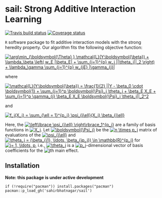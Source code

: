 # sail: Strong Additive Interaction Learning

[![Travis build status](https://travis-ci.org/sahirbhatnagar/sail.svg?branch=master)](https://travis-ci.org/sahirbhatnagar/sail)   [![Coverage status](https://codecov.io/gh/sahirbhatnagar/sail/branch/master/graph/badge.svg)](https://codecov.io/github/sahirbhatnagar/sail?branch=master)

`R` software package to fit additive interaction models with the strong heredity property. Our algorithm fits the following objective function:

<a href="https://www.codecogs.com/eqnedit.php?latex=\arg\min_{\boldsymbol{\Theta}&space;}&space;\mathcal{L}(Y;\boldsymbol{\beta})&space;&plus;&space;\lambda_\beta&space;\left(&space;w_E&space;|\beta_E|&space;&plus;&space;\sum_{j=1}^{p}&space;w_j&space;||\theta_j||_2&space;\right)&space;&plus;&space;\lambda_\gamma&space;\sum_{j=1}^{p}&space;w_{jE}&space;|\gamma_{j}|" target="_blank"><img src="https://latex.codecogs.com/gif.latex?\arg\min_{\boldsymbol{\Theta}&space;}&space;\mathcal{L}(Y;\boldsymbol{\beta})&space;&plus;&space;\lambda_\beta&space;\left(&space;w_E&space;|\beta_E|&space;&plus;&space;\sum_{j=1}^{p}&space;w_j&space;||\theta_j||_2&space;\right)&space;&plus;&space;\lambda_\gamma&space;\sum_{j=1}^{p}&space;w_{jE}&space;|\gamma_{j}|" title="\arg\min_{\boldsymbol{\Theta} } \mathcal{L}(Y;\boldsymbol{\beta}) + \lambda_\beta \left( w_E |\beta_E| + \sum_{j=1}^{p} w_j ||\theta_j||_2 \right) + \lambda_\gamma \sum_{j=1}^{p} w_{jE} |\gamma_{j}|" /></a>

where

<a href="https://www.codecogs.com/eqnedit.php?latex=\mathcal{L}(Y;\boldsymbol{\beta})&space;=&space;\frac{1}{2}&space;||Y&space;-&space;\beta_0&space;\cdot&space;\boldsymbol{1}&space;&plus;&space;\sum_{j=1}^p&space;\boldsymbol{\Psi}_j&space;\theta_j&space;&plus;&space;\beta_E&space;X_E&space;&plus;&space;\sum_{j=1}^p&space;\gamma_{j}&space;\beta_E&space;X_E&space;\boldsymbol{\Psi}_j&space;\theta_j||_2^2" target="_blank"><img src="https://latex.codecogs.com/gif.latex?\mathcal{L}(Y;\boldsymbol{\beta})&space;=&space;\frac{1}{2}&space;||Y&space;-&space;\beta_0&space;\cdot&space;\boldsymbol{1}&space;&plus;&space;\sum_{j=1}^p&space;\boldsymbol{\Psi}_j&space;\theta_j&space;&plus;&space;\beta_E&space;X_E&space;&plus;&space;\sum_{j=1}^p&space;\gamma_{j}&space;\beta_E&space;X_E&space;\boldsymbol{\Psi}_j&space;\theta_j||_2^2" title="\mathcal{L}(Y;\boldsymbol{\beta}) = \frac{1}{2} ||Y - \beta_0 \cdot \boldsymbol{1} + \sum_{j=1}^p \boldsymbol{\Psi}_j \theta_j + \beta_E X_E + \sum_{j=1}^p \gamma_{j} \beta_E X_E \boldsymbol{\Psi}_j \theta_j||_2^2" /></a>

and

<a href="https://www.codecogs.com/eqnedit.php?latex=f_j(X_j)&space;=&space;\sum_{\ell&space;=&space;1}^{p_j}&space;\psi_{j\ell}(X_j)&space;\beta_{j\ell}" target="_blank"><img src="https://latex.codecogs.com/gif.latex?f_j(X_j)&space;=&space;\sum_{\ell&space;=&space;1}^{p_j}&space;\psi_{j\ell}(X_j)&space;\beta_{j\ell}" title="f_j(X_j) = \sum_{\ell = 1}^{p_j} \psi_{j\ell}(X_j) \beta_{j\ell}" /></a>

Here, the <a href="https://www.codecogs.com/eqnedit.php?latex=\left\lbrace&space;\psi_{j\ell}&space;\right\rbrace_1^{p_j}" target="_blank"><img src="https://latex.codecogs.com/gif.latex?\left\lbrace&space;\psi_{j\ell}&space;\right\rbrace_1^{p_j}" title="\left\lbrace \psi_{j\ell} \right\rbrace_1^{p_j}" /></a> are a family of basis functions in <a href="https://www.codecogs.com/eqnedit.php?latex=X_j" target="_blank"><img src="https://latex.codecogs.com/gif.latex?X_j" title="X_j" /></a>. Let <a href="https://www.codecogs.com/eqnedit.php?latex=\boldsymbol{\Psi_j}" target="_blank"><img src="https://latex.codecogs.com/gif.latex?\boldsymbol{\Psi_j}" title="\boldsymbol{\Psi_j}" /></a> be the <a href="https://www.codecogs.com/eqnedit.php?latex=n&space;\times&space;p_j" target="_blank"><img src="https://latex.codecogs.com/gif.latex?n&space;\times&space;p_j" title="n \times p_j" /></a> matrix of evaluations of the <a href="https://www.codecogs.com/eqnedit.php?latex=\psi_{j\ell}" target="_blank"><img src="https://latex.codecogs.com/gif.latex?\psi_{j\ell}" title="\psi_{j\ell}" /></a> and <a href="https://www.codecogs.com/eqnedit.php?latex=\theta_j&space;=&space;(\beta_{j1},&space;\ldots,&space;\beta_{jp_j})&space;\in&space;\mathbb{R}^{p_j}" target="_blank"><img src="https://latex.codecogs.com/gif.latex?\theta_j&space;=&space;(\beta_{j1},&space;\ldots,&space;\beta_{jp_j})&space;\in&space;\mathbb{R}^{p_j}" title="\theta_j = (\beta_{j1}, \ldots, \beta_{jp_j}) \in \mathbb{R}^{p_j}" /></a> for <a href="https://www.codecogs.com/eqnedit.php?latex=j=&space;1,&space;\ldots,&space;p" target="_blank"><img src="https://latex.codecogs.com/gif.latex?j=&space;1,&space;\ldots,&space;p" title="j= 1, \ldots, p" /></a>, i.e., <a href="https://www.codecogs.com/eqnedit.php?latex=\theta_j" target="_blank"><img src="https://latex.codecogs.com/gif.latex?\theta_j" title="\theta_j" /></a> is a <a href="https://www.codecogs.com/eqnedit.php?latex=p_j" target="_blank"><img src="https://latex.codecogs.com/gif.latex?p_j" title="p_j" /></a>-dimensional vector of basis coefficients for the <a href="https://www.codecogs.com/eqnedit.php?latex=j" target="_blank"><img src="https://latex.codecogs.com/gif.latex?j" title="j" /></a>th main effect. 

<!--The following figure shows some results based on simulated data:

![](gendata_inter_X1.png)-->


## Installation

**Note: this package is under active development**

```{R}
if (!require("pacman")) install.packages("pacman")
pacman::p_load_gh('sahirbhatnagar/sail')
```
